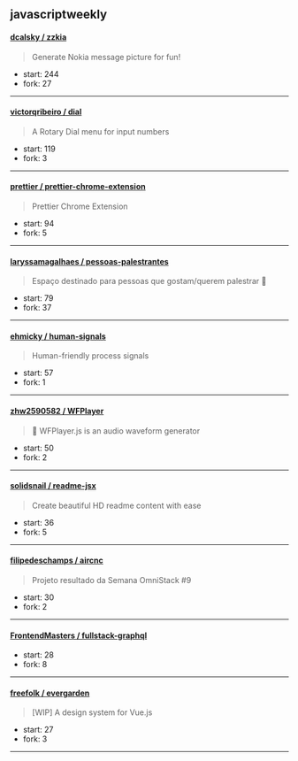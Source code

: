 ## javascriptweekly

#### [dcalsky / zzkia](https://github.com/dcalsky/zzkia)

> Generate Nokia message picture for fun!

+ start: 244
+ fork: 27

----


#### [victorqribeiro / dial](https://github.com/victorqribeiro/dial)

> A Rotary Dial menu for input numbers

+ start: 119
+ fork: 3

----


#### [prettier / prettier-chrome-extension](https://github.com/prettier/prettier-chrome-extension)

> Prettier Chrome Extension

+ start: 94
+ fork: 5

----


#### [laryssamagalhaes / pessoas-palestrantes](https://github.com/laryssamagalhaes/pessoas-palestrantes)

> Espaço destinado para pessoas que gostam/querem palestrar :rainbow: 

+ start: 79
+ fork: 37

----


#### [ehmicky / human-signals](https://github.com/ehmicky/human-signals)

> Human-friendly process signals

+ start: 57
+ fork: 1

----


#### [zhw2590582 / WFPlayer](https://github.com/zhw2590582/WFPlayer)

> :ocean: WFPlayer.js is an audio waveform generator

+ start: 50
+ fork: 2

----


#### [solidsnail / readme-jsx](https://github.com/solidsnail/readme-jsx)

> Create beautiful HD readme content with ease

+ start: 36
+ fork: 5

----


#### [filipedeschamps / aircnc](https://github.com/filipedeschamps/aircnc)

> Projeto resultado da Semana OmniStack #9

+ start: 30
+ fork: 2

----


#### [FrontendMasters / fullstack-graphql](https://github.com/FrontendMasters/fullstack-graphql)

> 

+ start: 28
+ fork: 8

----


#### [freefolk / evergarden](https://github.com/freefolk/evergarden)

> [WIP] A design system for Vue.js

+ start: 27
+ fork: 3

----

